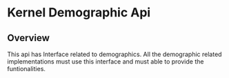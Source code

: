 # Kernel Demographic Api

## Overview
This api has Interface related to demographics. All the demographic related implementations must use this interface and must able to provide the funtionalities.

